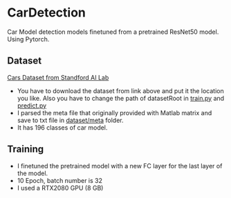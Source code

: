 # CarDetection
Car Model detection models finetuned from a pretrained ResNet50 model. Using Pytorch.

## Dataset
[Cars Dataset from Standford AI Lab](https://ai.stanford.edu/~jkrause/cars/car_dataset.html)
* You have to download the dataset from link above and put it the location you like. Also you have to change the path of datasetRoot in [train.py](train.py) and [predict.py](predict.py)
* I parsed the meta file that originally provided with Matlab matrix and save to txt file in [dataset/meta](meta) folder.
* It has 196 classes of car model.

## Training
* I finetuned the pretrained model with a new FC layer for the last layer of the model.
* 10 Epoch, batch number is 32
* I used a RTX2080 GPU (8 GB)
